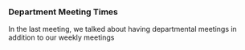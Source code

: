 
### Department Meeting Times

In the last meeting, we talked about having departmental meetings in addition to our weekly meetings